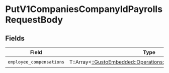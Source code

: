 # PutV1CompaniesCompanyIdPayrollsRequestBody


## Fields

| Field                                                                                                            | Type                                                                                                             | Required                                                                                                         | Description                                                                                                      |
| ---------------------------------------------------------------------------------------------------------------- | ---------------------------------------------------------------------------------------------------------------- | ---------------------------------------------------------------------------------------------------------------- | ---------------------------------------------------------------------------------------------------------------- |
| `employee_compensations`                                                                                         | T::Array<[::GustoEmbedded::Operations::EmployeeCompensations](../../models/operations/employeecompensations.md)> | :heavy_check_mark:                                                                                               | N/A                                                                                                              |